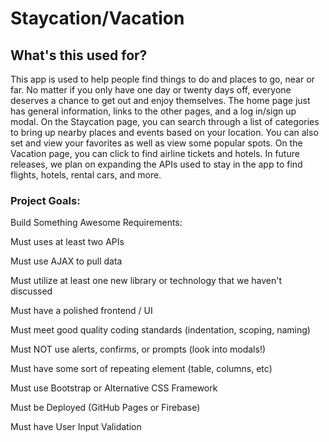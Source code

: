 # Staycation/Vacation

## What's this used for?
This app is used to help people find things to do and places to go, near or far.
No matter if you only have one day or twenty days off, everyone deserves a chance to get out and enjoy themselves.
The home page just has general information, links to the other pages, and a log in/sign up modal.
On the Staycation page, you can search through a list of categories to bring up nearby places and events based on your location.
You can also set and view your favorites as well as view some popular spots.
On the Vacation page, you can click to find airline tickets and hotels.
In future releases, we plan on expanding the APIs used to stay in the app to find flights, hotels, rental cars, and more.



### Project Goals:

Build Something Awesome
Requirements:

Must uses at least two APIs

Must use AJAX to pull data

Must utilize at least one new library or technology that we haven't discussed

Must have a polished frontend / UI

Must meet good quality coding standards (indentation, scoping, naming)

Must NOT use alerts, confirms, or prompts (look into modals!)

Must have some sort of repeating element (table, columns, etc)

Must use Bootstrap or Alternative CSS Framework

Must be Deployed (GitHub Pages or Firebase)

Must have User Input Validation